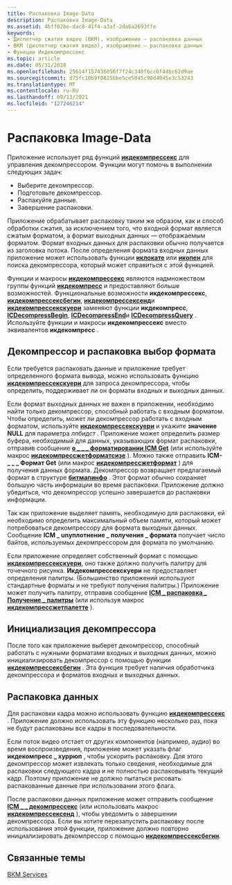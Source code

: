 ```yaml
---
title: Распаковка Image-Data
description: Распаковка Image-Data
ms.assetid: 4bff02be-dac8-41f4-a3af-2da6a2693ffe
keywords:
- Диспетчер сжатия видео (ВКМ), изображение — распаковка данных
- ВКМ (диспетчер сжатия видео), изображение — распаковка данных
- Функции Икдекомпрессекс
ms.topic: article
ms.date: 05/31/2018
ms.openlocfilehash: 25614f157436056f7f24c340f6cc6f4dbc62d9ae
ms.sourcegitcommit: d75fc10b9f0825bbe5ce5045c90d4045e3c53243
ms.translationtype: MT
ms.contentlocale: ru-RU
ms.lasthandoff: 09/13/2021
ms.locfileid: "127246214"
---
```

# <a name="image-data-decompression"></a>Распаковка Image-Data

Приложение использует ряд функций [**икдекомпрессекс**](/windows/desktop/api/Vfw/nf-vfw-icdecompressex) для управления декомпрессором. Функции могут помочь в выполнении следующих задач:

-   Выберите декомпрессор.
-   Подготовьте декомпрессор.
-   Распакуйте данные.
-   Завершение распаковки.

Приложение обрабатывает распаковку таким же образом, как и способ обработки сжатия, за исключением того, что входной формат является сжатым форматом, а формат выходных данных — отображаемым форматом. Формат входных данных для распаковки обычно получается из заголовка потока. После определения формата входных данных приложение может использовать функции [**иклокате**](/windows/desktop/api/Vfw/nf-vfw-iclocate) или [**икопен**](/windows/desktop/api/Vfw/nf-vfw-icopen) для поиска декомпрессора, который может справиться с этой функцией.

Функции и макросы [**икдекомпрессекс**](/windows/desktop/api/Vfw/nf-vfw-icdecompressex) являются надмножеством группы функций [**икдекомпресс**](/windows/desktop/api/Vfw/nf-vfw-icdecompress) и предоставляют больше возможностей. Функциональные возможности **икдекомпрессекс**, [**икдекомпрессексбегин**](/windows/desktop/api/Vfw/nf-vfw-icdecompressexbegin), [**икдекомпрессексенд**](/windows/desktop/api/Vfw/nf-vfw-icdecompressexend)и [**икдекомпрессекскуери**](/windows/desktop/api/Vfw/nf-vfw-icdecompressexquery) заменяют функции **икдекомпресс**, [**ICDecompressBegin**](/windows/desktop/api/Vfw/nf-vfw-icdecompressbegin), [**ICDecompressEnd**](/windows/desktop/api/Vfw/nf-vfw-icdecompressend)и [**ICDecompressQuery**](/windows/desktop/api/Vfw/nf-vfw-icdecompressquery) . Используйте функции и макросы **икдекомпрессекс** вместо эквивалентов **икдекомпресс** .

## <a name="decompressor-and-decompression-format-selection"></a>Декомпрессор и распаковка выбор формата

Если требуется распаковать данные и приложение требует определенного формата вывода, можно использовать функцию [**икдекомпрессекскуери**](/windows/desktop/api/Vfw/nf-vfw-icdecompressexquery) для запроса декомпрессора, чтобы определить, поддерживает ли он форматы входных и выходных данных.

Если формат выходных данных не важен в приложении, необходимо найти только декомпрессор, способный работать с входным форматом. Чтобы определить, может ли декомпрессор работать с входным форматом, используйте [**икдекомпрессекскуери**](/windows/desktop/api/Vfw/nf-vfw-icdecompressexquery) и укажите **значение NULL** для параметра *лпбидст* . Приложение может определить размер буфера, необходимый для данных, указывающих формат распаковки, отправив сообщение [**о \_ \_ \_ форматировании ICM Get**](icm-decompress-get-format.md) (или используйте макрос [**икдекомпрессжетформатсизе**](/windows/desktop/api/Vfw/nf-vfw-icdecompressgetformatsize) ). Можно также отправить **ICM- \_ \_ \_ Формат Get** (или макрос [**икдекомпрессжетформат**](/windows/desktop/api/Vfw/nf-vfw-icdecompressgetformat) ) для получения данных формата. Декомпрессор возвращает предлагаемый формат в структуре [**битмапинфо**](/windows/win32/api/wingdi/ns-wingdi-bitmapinfo) . Этот формат обычно сохраняет большую часть информации во время распаковки. Приложение должно убедиться, что декомпрессор успешно завершается до распаковки информации.

Так как приложение выделяет память, необходимую для распаковки, ей необходимо определить максимальный объем памяти, который может потребоваться декомпрессору для формата выходных данных. Сообщение **ICM \_ unуплотнение \_ получения \_ формата** получает число байтов, используемых декомпрессором для формата по умолчанию.

Если приложение определяет собственный формат с помощью [**икдекомпрессекскуери**](/windows/desktop/api/Vfw/nf-vfw-icdecompressexquery), оно также должно получить палитру для точечного рисунка. **Икдекомпрессекскуери** не предоставляет определения палитры. (Большинство приложений используют стандартные форматы и не требуют получения палитры.) Приложение может получить палитру, отправив сообщение [**ICM \_ распаковка \_ Получение \_ палитры**](icm-decompress-get-palette.md) (или используя макрос [**икдекомпрессжетпалетте**](/windows/desktop/api/Vfw/nf-vfw-icdecompressgetpalette) ).

## <a name="decompressor-initialization"></a>Инициализация декомпрессора

После того как приложение выберет декомпрессор, способный работать с нужными форматами входных и выходных данных, можно инициализировать декомпрессор с помощью функции [**икдекомпрессексбегин**](/windows/desktop/api/Vfw/nf-vfw-icdecompressexbegin) . Эта функция требует наличия обработчика декомпрессора и форматов входных и выходных данных.

## <a name="data-decompression"></a>Распаковка данных

Для распаковки кадра можно использовать функцию [**икдекомпрессекс**](/windows/desktop/api/Vfw/nf-vfw-icdecompressex) . Приложение должно использовать эту функцию несколько раз, пока не будут распакованы все кадры в последовательности.

Если поток видео отстает от других компонентов (например, аудио) во время воспроизведения, приложение может указать флаг **икдекомпресс \_ хуррюп** , чтобы ускорить распаковку. Для этого декомпрессор может извлекать только сведения, необходимые для распаковки следующего кадра и не полностью распаковывать текущий кадр. Поэтому приложение не должно пытаться рисовать распакованные данные при использовании этого флага.

После распаковки данных приложение может отправить сообщение [**ICM \_ \_ декомпрессекс**](icm-decompressex-end.md) (или использовать макрос [**икдекомпрессексенд**](/windows/desktop/api/Vfw/nf-vfw-icdecompressexend) ), чтобы уведомить о завершении декомпрессора. Если вы хотите перезапустить распаковку после использования этой функции, приложение должно повторно инициализировать декомпрессор с помощью [**икдекомпрессексбегин**](/windows/desktop/api/Vfw/nf-vfw-icdecompressexbegin).

## <a name="related-topics"></a>Связанные темы

<dl> <dt>

[ВКМ Services](vcm-services.md)
</dt> </dl>

 

 